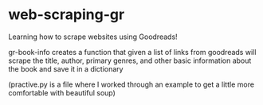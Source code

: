 # web-scraping-gr

Learning how to scrape websites using Goodreads!

gr-book-info creates a function that given a list of links from goodreads will scrape the title, author, primary genres, and other basic information about the book and save it in a dictionary

(practive.py is a file where I worked through an example to get a little more comfortable with beautiful soup)
